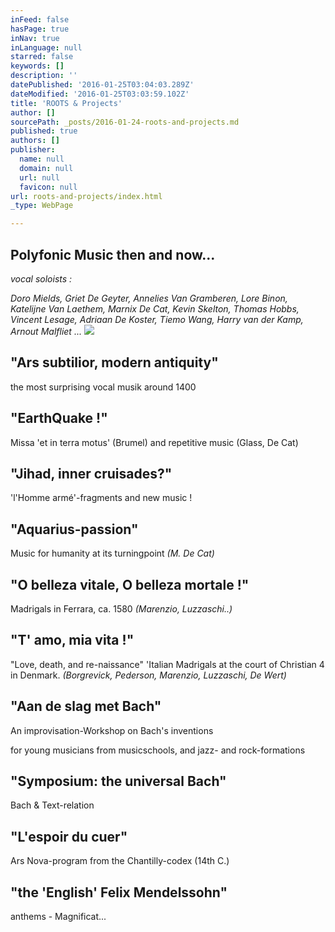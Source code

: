```yaml
---
inFeed: false
hasPage: true
inNav: true
inLanguage: null
starred: false
keywords: []
description: ''
datePublished: '2016-01-25T03:04:03.289Z'
dateModified: '2016-01-25T03:03:59.102Z'
title: 'ROOTS & Projects'
author: []
sourcePath: _posts/2016-01-24-roots-and-projects.md
published: true
authors: []
publisher:
  name: null
  domain: null
  url: null
  favicon: null
url: roots-and-projects/index.html
_type: WebPage

---
```

## Polyfonic Music then and now...

_vocal soloists :_

_Doro Mields, Griet De Geyter, Annelies Van Gramberen, Lore Binon, Katelijne Van Laethem, Marnix De Cat, Kevin Skelton, Thomas Hobbs, Vincent Lesage, Adriaan De Koster, Tiemo Wang, Harry van der Kamp, Arnout Malfliet ..._
![](https://the-grid-user-content.s3-us-west-2.amazonaws.com/d234bc7a-dbcc-46cc-bc8c-ce7c61cc0ac2.jpg)

## "Ars subtilior, modern antiquity" 

the most surprising vocal musik around 1400

## "EarthQuake !"  

Missa 'et in terra motus' (Brumel) and repetitive music  (Glass, De Cat)

## "Jihad, inner cruisades?" 

'l'Homme armé'-fragments and new music !

## "Aquarius-passion"

Music for humanity at its turningpoint  _(M. De Cat)_

## "O belleza vitale, O belleza mortale !"  

Madrigals in Ferrara, ca. 1580  _(Marenzio, Luzzaschi..)_

## "T' amo, mia vita !"

"Love, death, and re-naissance"   'Italian Madrigals at the court of Christian 4 in Denmark.  _(Borgrevick, Pederson, Marenzio, Luzzaschi, De Wert)_

## "Aan de slag met Bach"

An improvisation-Workshop on Bach's  inventions

for young musicians from musicschools, and jazz- and rock-formations

## "Symposium: the universal Bach"

Bach & Text-relation

## "L'espoir du cuer"  

Ars Nova-program from the Chantilly-codex (14th C.)

## "the 'English' Felix Mendelssohn" 

anthems - Magnificat...

##